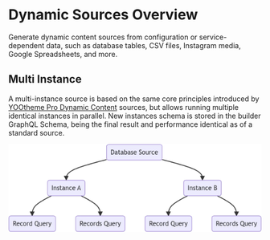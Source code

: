 # Dynamic Sources Overview

Generate dynamic content sources from configuration or service-dependent data, such as database tables, CSV files, Instagram media, Google Spreadsheets, and more.

## Multi Instance

A multi-instance source is based on the same core principles introduced by [YOOtheme Pro Dynamic Content](https://yootheme.com/support/yootheme-pro/joomla/dynamic-content) sources, but allows running multiple identical instances in parallel. New instances schema is stored in the builder GraphQL Schema, being the final result and performance identical as of a standard source.

![Multi-Instance Source](./assets/manager-instance-multi.webp)
